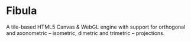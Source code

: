 Fibula
======
A tile-based HTML5 Canvas & WebGL engine with support for orthogonal and axonometric – isometric, dimetric and trimetric – projections. 
